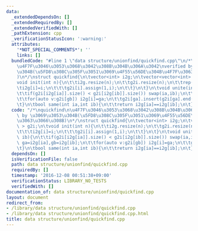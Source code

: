 ```yaml
---
data:
  _extendedDependsOn: []
  _extendedRequiredBy: []
  _extendedVerifiedWith: []
  _pathExtension: cpp
  _verificationStatusIcon: ':warning:'
  attributes:
    '*NOT_SPECIAL_COMMENTS*': ''
    links: []
  bundledCode: "#line 1 \"data structure/unionfind/quickfind.cpp\"\n/*\nquickfind\n\
    \u4F7F\u3046\u3053\u3068\u3042\u308B\u304B\u306A\u3042\nverified by \u3069\u3053\
    \u304B(\u5FD8\u308C\u305F\u3051\u3069\u4F55\u56DE\u304B\u4F7F\u3063\u3066\u308B\
    )\n*/\nstruct quickfind{\n\tvector<int> i2g;\n\tvector<vector<int> > g2i;\n\t\
    void init(int n){\n\t\ti2g.resize(n);\n\t\tg2i.resize(n);\n\t\trep(i,n){\n\t\t\
    \ti2g[i]=i;\n\t\t\tg2i[i].assign(1,i);\n\t\t}\n\t}\n\tvoid unite(int ia,int ib){\n\
    \t\tif(g2i[i2g[ia]].size() < g2i[i2g[ib]].size()) swap(ia,ib);\n\t\tint ga=i2g[ia],gb=i2g[ib];\n\
    \t\tfor(auto v:g2i[gb]) i2g[i]=ga;\n\t\tg2i[ga].insert(g2i[ga].end(),all(g2i[gb]));\n\
    \t}\n\tbool same(int ia,int ib){\n\t\treturn i2g[ia]==i2g[ib];\n\t}\n};\n"
  code: "/*\nquickfind\n\u4F7F\u3046\u3053\u3068\u3042\u308B\u304B\u306A\u3042\nverified\
    \ by \u3069\u3053\u304B(\u5FD8\u308C\u305F\u3051\u3069\u4F55\u56DE\u304B\u4F7F\
    \u3063\u3066\u308B)\n*/\nstruct quickfind{\n\tvector<int> i2g;\n\tvector<vector<int>\
    \ > g2i;\n\tvoid init(int n){\n\t\ti2g.resize(n);\n\t\tg2i.resize(n);\n\t\trep(i,n){\n\
    \t\t\ti2g[i]=i;\n\t\t\tg2i[i].assign(1,i);\n\t\t}\n\t}\n\tvoid unite(int ia,int\
    \ ib){\n\t\tif(g2i[i2g[ia]].size() < g2i[i2g[ib]].size()) swap(ia,ib);\n\t\tint\
    \ ga=i2g[ia],gb=i2g[ib];\n\t\tfor(auto v:g2i[gb]) i2g[i]=ga;\n\t\tg2i[ga].insert(g2i[ga].end(),all(g2i[gb]));\n\
    \t}\n\tbool same(int ia,int ib){\n\t\treturn i2g[ia]==i2g[ib];\n\t}\n};"
  dependsOn: []
  isVerificationFile: false
  path: data structure/unionfind/quickfind.cpp
  requiredBy: []
  timestamp: '2016-12-08 00:51:38+09:00'
  verificationStatus: LIBRARY_NO_TESTS
  verifiedWith: []
documentation_of: data structure/unionfind/quickfind.cpp
layout: document
redirect_from:
- /library/data structure/unionfind/quickfind.cpp
- /library/data structure/unionfind/quickfind.cpp.html
title: data structure/unionfind/quickfind.cpp
---
```

